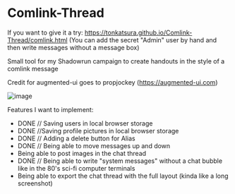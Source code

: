 # Comlink-Thread
If you want to give it a try: https://tonkatsura.github.io/Comlink-Thread/comlink.html
(You can add the secret "Admin" user by hand and then write messages without a message box)

Small tool for my Shadowrun campaign to create handouts in the style of a comlink message

Credit for augmented-ui goes to propjockey (https://augmented-ui.com)

![image](https://user-images.githubusercontent.com/115587388/235953446-1b8de81f-5b2b-4cfb-add0-082183ba75aa.png)

Features I want to implement:
- DONE // Saving users in local browser storage
- DONE //Saving profile pictures in local browser storage
- DONE // Adding a delete button for Alias
- DONE // Being able to move messages up and down
- Being able to post images in the chat thread
- DONE // Being able to write "system messages" without a chat bubble like in the 80's sci-fi computer terminals
- Being able to export the chat thread with the full layout (kinda like a long screenshot)

